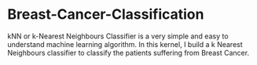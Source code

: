 # Breast-Cancer-Classification
kNN or k-Nearest Neighbours Classifier is a very simple and easy to understand machine learning algorithm. In this kernel, I build a k Nearest Neighbours classifier to classify the patients suffering from Breast Cancer.
